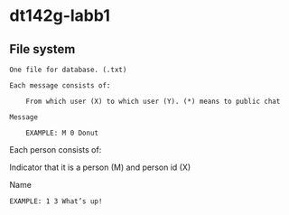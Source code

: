 # dt142g-labb1


## File system

    One file for database. (.txt) 

    Each message consists of: 

        From which user (X) to which user (Y). (*) means to public chat 

    Message 

        EXAMPLE: M 0 Donut 

Each person consists of:

Indicator that it is a person (M) and person id (X)

Name

    EXAMPLE: 1 3 What’s up!